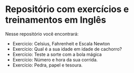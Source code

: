 # Repositório com exercícios e treinamentos em Inglês

Nesse repositório você encontrará:
- Exercicio: Celsius, Fahrenheit e Escala Newton
- Exercício: Qual é a sua idade em idade de cachorro? 
- Exercício: Teste a sorte com a bola mágica
- Exercício: Número e hora da sua corrida.
- Exercício: Pedra, papel e tesoura.
